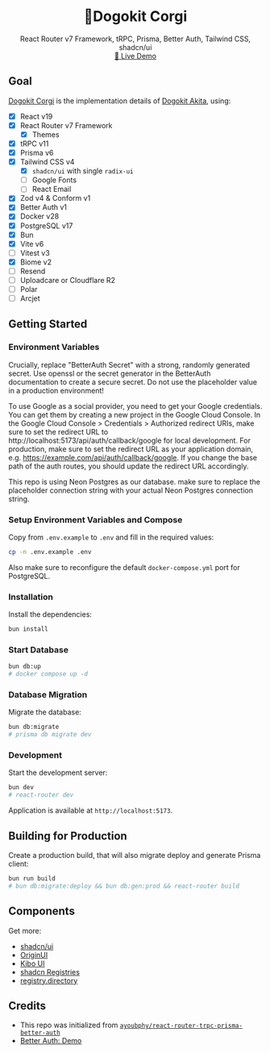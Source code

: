 <div align="center">
	<h1 align="center">🐶Dogokit Corgi</h1>
  <p align="center">
    <span>React Router v7 Framework, tRPC, Prisma, Better Auth, Tailwind CSS, shadcn/ui</span>
    <br />
    <a href="https://corgi.dogokit.com">🚧 Live Demo</a>
  </p>
</div>

## Goal

[Dogokit Corgi](https://github.com/dogokit/dogokit-corgi) is the implementation details of [Dogokit Akita](https://github.com/dogokit/dogokit-akita), using:

- [x] React v19
- [x] React Router v7 Framework
  - [x] Themes
- [x] tRPC v11
- [x] Prisma v6
- [x] Tailwind CSS v4
  - [x] `shadcn/ui` with single `radix-ui`
  - [ ] Google Fonts
  - [ ] React Email
- [x] Zod v4 & Conform v1
- [x] Better Auth v1
- [x] Docker v28
- [x] PostgreSQL v17
- [x] Bun
- [x] Vite v6
- [ ] Vitest v3
- [x] Biome v2
- [ ] Resend
- [ ] Uploadcare or Cloudflare R2
- [ ] Polar
- [ ] Arcjet

## Getting Started

### Environment Variables

Crucially, replace "BetterAuth Secret" with a strong, randomly generated secret. Use openssl or the secret generator in the BetterAuth documentation to create a secure secret. Do not use the placeholder value in a production environment!

To use Google as a social provider, you need to get your Google credentials. You can get them by creating a new project in the Google Cloud Console.
In the Google Cloud Console > Credentials > Authorized redirect URIs, make sure to set the redirect URL to http://localhost:5173/api/auth/callback/google for local development. For production, make sure to set the redirect URL as your application domain, e.g. https://example.com/api/auth/callback/google. If you change the base path of the auth routes, you should update the redirect URL accordingly.

This repo is using Neon Postgres as our database. make sure to replace the placeholder connection string with your actual Neon Postgres connection string.

### Setup Environment Variables and Compose

Copy from `.env.example` to `.env` and fill in the required values:

```bash
cp -n .env.example .env
```

Also make sure to reconfigure the default `docker-compose.yml` port for PostgreSQL.

### Installation

Install the dependencies:

```bash
bun install
```

### Start Database

```bash
bun db:up
# docker compose up -d
```

### Database Migration

Migrate the database:

```bash
bun db:migrate
# prisma db migrate dev
```

### Development

Start the development server:

```bash
bun dev
# react-router dev
```

Application is available at `http://localhost:5173`.

## Building for Production

Create a production build, that will also migrate deploy and generate Prisma client:

```bash
bun run build
# bun db:migrate:deploy && bun db:gen:prod && react-router build
```

## Components

Get more:

- [shadcn/ui](https://ui.shadcn.com)
- [OriginUI](https://originui.com)
- [Kibo UI](https://kibo-ui.com)
- [shadcn Registries](https://shadcn-registries.vercel.app)
- [registry.directory](https://registry.directory)

## Credits

- This repo was initialized from [`ayoubphy/react-router-trpc-prisma-better-auth`](https://github.com/ayoubphy/react-router-trpc-prisma-better-auth)
- [Better Auth: Demo](https://demo.better-auth.com)

